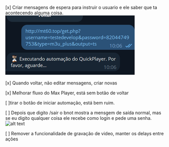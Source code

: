 [x] Criar mensagens de espera para instruir o usuario e ele saber que ta acontecendo alguma coisa. ![alt text]({E30E46FC-5530-4627-BA99-FB316ACD7221}.png)

[x] Quando voltar, não editar mensagens, criar novas

[x] Melhorar fluxo do Max Player, está sem botão de voltar

[ ]tirar o botão de iniciar automação, está bem ruim.

[ ] Depois que digito /sair o bnot mostra a mensgem de saída normal, mas se eu digito qualquer coisa ele recebe como login e pede uma senha.![alt text]({BF8A4FDF-51F0-439A-B31B-821E4675D81D}.png)

[ ] Remover a funcionalidade de gravação de video, manter os delays entre ações